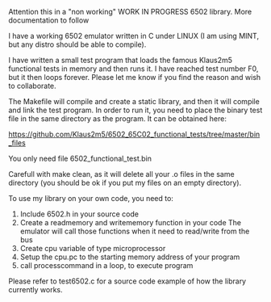 Attention this in a "non working" WORK IN PROGRESS 6502 library. More documentation
to follow

I have a working 6502 emulator written in C under LINUX (I am using MINT, but any
distro should be able to compile). 

I have written a small test program that loads the famous Klaus2m5 functional tests
in memory and then runs it. I have reached test number F0, but it then loops forever. 
Please let me know if you find the reason and wish to collaborate. 

The Makefile will compile and create a static library, and then it will compile 
and link the test program. In order to run it, you need to place the binary test 
file in the same directory as the program. It can be obtained here: 

https://github.com/Klaus2m5/6502_65C02_functional_tests/tree/master/bin_files

You only need file 6502_functional_test.bin

Carefull with make clean, as it will delete all your .o files in the same 
directory (you should be ok if you put my files on an empty directory). 

To use my library on your own code, you need to: 

1) Include 6502.h in your source code
2) Create a readmemory and writememory function in your code
    The emulator will call those functions when it need to read/write from the bus
3) Create cpu variable of type microprocessor
4) Setup the cpu.pc to the starting memory address of your program
5) call processcommand in a loop, to execute program


Please refer to test6502.c for a source code example of how the library currently
works. 
